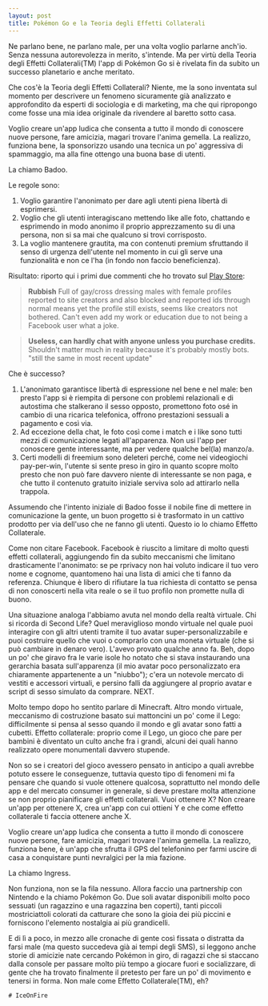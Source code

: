 ```yaml
---
layout: post
title: Pokémon Go e la Teoria degli Effetti Collaterali
---
```

Ne parlano bene, ne parlano male, per una volta voglio parlarne anch'io. Senza nessuna autorevolezza in merito, s'intende. Ma per virtù della Teoria degli Effetti Collaterali(TM) l'app di Pokémon Go si è rivelata fin da subito un successo planetario e anche meritato.

Che cos'è la Teoria degli Effetti Collaterali? Niente, me la sono inventata sul momento per descrivere un fenomeno sicuramente già analizzato e approfondito da esperti di sociologia e di marketing, ma che qui ripropongo come fosse una mia idea originale da rivendere al baretto sotto casa.

Voglio creare un'app ludica che consenta a tutto il mondo di conoscere nuove persone, fare amicizia, magari trovare l'anima gemella. La realizzo, funziona bene, la sponsorizzo usando una tecnica un po' aggressiva di spammaggio, ma alla fine ottengo una buona base di utenti.

La chiamo Badoo.

Le regole sono:
1. Voglio garantire l'anonimato per dare agli utenti piena libertà di esprimersi.
2. Voglio che gli utenti interagiscano mettendo like alle foto, chattando e esprimendo in modo anonimo il proprio apprezzamento su di una persona, non si sa mai che qualcuno si trovi corrisposto.
3. La voglio mantenere grautita, ma con contenuti premium sfruttando il senso di urgenza dell'utente nel momento in cui gli serve una funzionalità e non ce l'ha (in fondo non faccio beneficienza).

Risultato: riporto qui i primi due commenti che ho trovato sul [Play Store](https://play.google.com/store/apps/details?id=com.badoo.mobile):

> **Rubbish** Full of gay/cross dressing males with female profiles reported to site creators and also blocked and reported ids through normal means yet the profile still exists, seems like creators not bothered. Can't even add my work or education due to not being a Facebook user what a joke.

> **Useless, can hardly chat with anyone unless you purchase credits.** Shouldn't matter much in reality because it's probably mostly bots. "still the same in most recent update"

Che è successo?
1. L'anonimato garantisce libertà di espressione nel bene e nel male: ben presto l'app si è riempita di persone con problemi relazionali e di autostima che stalkerano il sesso opposto, promettono foto osé in cambio di una ricarica telefonica, offrono prestazioni sessuali a pagamento e così via.
2. Ad eccezione della chat, le foto così come i match e i like sono tutti mezzi di comunicazione legati all'apparenza. Non usi l'app per conoscere gente interessante, ma per vedere qualche bel(la) manzo/a.
3. Certi modelli di freemium sono deleteri perché, come nei videogiochi pay-per-win, l'utente si sente preso in giro in quanto scopre molto presto che non può fare davvero niente di interessante se non paga, e che tutto il contenuto gratuito iniziale serviva solo ad attirarlo nella trappola.

Assumendo che l'intento iniziale di Badoo fosse il nobile fine di mettere in comunicazione la gente, un buon progetto si è trasformato in un cattivo prodotto per via dell'uso che ne fanno gli utenti. Questo io lo chiamo Effetto Collaterale.

Come non citare Facebook. Facebook è riuscito a limitare di molto questi effetti collaterali, aggiungendo fin da subito meccanismi che limitano drasticamente l'anonimato: se pe rprivacy non hai voluto indicare il tuo vero nome e cognome, quantomeno hai una lista di amici che ti fanno da referenza. Chiunque è libero di rifiutare la tua richiesta di contatto se pensa di non conoscerti nella vita reale o se il tuo profilo non promette nulla di buono.

Una situazione analoga l'abbiamo avuta nel mondo della realtà virtuale. Chi si ricorda di Second Life? Quel meraviglioso mondo virtuale nel quale puoi interagire con gli altri utenti tramite il tuo avatar super-personalizzabile e puoi costruire quello che vuoi o comprarlo con una moneta virtuale (che si può cambiare in denaro vero). L'avevo provato qualche anno fa. Beh, dopo un po' che giravo fra le varie isole ho notato che si stava instaurando una gerarchia basata sull'apparenza (il mio avatar poco personalizzato era chiaramente appartenente a un "niubbo"); c'era un notevole mercato di vestiti e accessori virtuali, e persino falli da aggiungere al proprio avatar e script di sesso simulato da comprare. NEXT.

Molto tempo dopo ho sentito parlare di Minecraft. Altro mondo virtuale, meccanismo di costruzione basato sui mattoncini un po' come il Lego: difficilmente si pensa al sesso quando il mondo e gli avatar sono fatti a cubetti. Effetto collaterale: proprio come il Lego, un gioco che pare per bambini è diventato un culto anche fra i grandi, alcuni dei quali hanno realizzato opere monumentali davvero stupende.

Non so se i creatori del gioco avessero pensato in anticipo a quali avrebbe potuto essere le conseguenze, tuttavia questo tipo di fenomeni mi fa pensare che quando si vuole ottenere qualcosa, soprattutto nel mondo delle app e del mercato consumer in generale, si deve prestare molta attenzione se non proprio pianificare gli effetti collaterali. Vuoi ottenere X? Non creare un'app per ottenere X, crea un'app con cui ottieni Y e che come effetto collaterale ti faccia ottenere anche X.

Voglio creare un'app ludica che consenta a tutto il mondo di conoscere nuove persone, fare amicizia, magari trovare l'anima gemella. La realizzo, funziona bene, è un'app che sfrutta il GPS del telefonino per farmi uscire di casa a conquistare punti nevralgici per la mia fazione.

La chiamo Ingress.

Non funziona, non se la fila nessuno. Allora faccio una partnership con Nintendo e la chiamo Pokémon Go. Due soli avatar disponibili molto poco sessuati (un ragazzino e una ragazzina ben coperti), tanti piccoli mostriciattoli colorati da catturare che sono la gioia dei più piccini e forniscono l'elemento nostalgia ai più grandicelli.

E di lì a poco, in mezzo alle cronache di gente così fissata o distratta da farsi male (ma questo succedeva già ai tempi degli SMS), si leggono anche storie di amicizie nate cercando Pokémon in giro, di ragazzi che si staccano dalla console per passare molto più tempo a giocare fuori e socializzare, di gente che ha trovato finalmente il pretesto per fare un po' di movimento e tenersi in forma. Non male come Effetto Collaterale(TM), eh?

```
# IceOnFire
```
